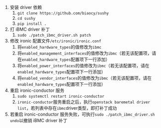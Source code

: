 1. 安装 driver 依赖
    1. `git clone https://github.com/biaocy/sushy`
    2. `cd sushy`
    3. `pip install .`
2. 打 iBMC driver 补丁
    1. `sudo ./patch_ibmc_driver.sh patch`
3. 修改 ironic 配置文件`/etc/ironic/ironic.conf`
    1. 将`enabled_hardware_types`的值修改为`ibmc`
    2. 将`enabled_management_interfaces`的值修改为`ibmc`（若无该配置项，请在`enabled_hardware_types`配置项下一行添加）
    3. 将`enabled_power_interfaces`的值修改为`ibmc`（若无该配置项，请在`enabled_hardware_types`配置项下一行添加）
    4. 将`enabled_vendor_interfaces`的值修改为`ibmc`（若无该配置项，请在`enabled_hardware_types`配置项下一行添加）
4. 重启 ironic-conductor 服务
    1. `sudo systemctl restart ironic-conductor`
    2. `ironic-conductor`服务重启之后，执行`openstack baremetal driver list`，若列表中存在`ibmc`driver类型，即打补丁成功
5. 若重启 ironic-conductor 服务失败，可执行`sudo ./patch_ibmc_driver.sh undo`以撤销 iBMC driver 补丁
